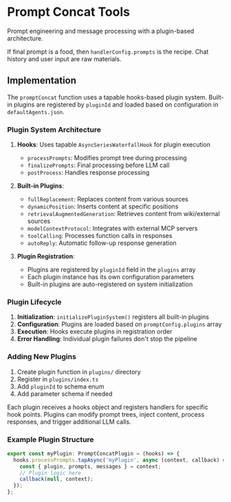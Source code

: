 # Prompt Concat Tools

Prompt engineering and message processing with a plugin-based architecture.

If final prompt is a food, then `handlerConfig.prompts` is the recipe. Chat history and user input are raw materials.

## Implementation

The `promptConcat` function uses a tapable hooks-based plugin system. Built-in plugins are registered by `pluginId` and loaded based on configuration in `defaultAgents.json`.

### Plugin System Architecture

1. **Hooks**: Uses tapable `AsyncSeriesWaterfallHook` for plugin execution
   - `processPrompts`: Modifies prompt tree during processing
   - `finalizePrompts`: Final processing before LLM call
   - `postProcess`: Handles response processing

2. **Built-in Plugins**:
   - `fullReplacement`: Replaces content from various sources
   - `dynamicPosition`: Inserts content at specific positions
   - `retrievalAugmentedGeneration`: Retrieves content from wiki/external sources
   - `modelContextProtocol`: Integrates with external MCP servers
   - `toolCalling`: Processes function calls in responses
   - `autoReply`: Automatic follow-up response generation

3. **Plugin Registration**:
   - Plugins are registered by `pluginId` field in the `plugins` array
   - Each plugin instance has its own configuration parameters
   - Built-in plugins are auto-registered on system initialization

### Plugin Lifecycle

1. **Initialization**: `initializePluginSystem()` registers all built-in plugins
2. **Configuration**: Plugins are loaded based on `promptConfig.plugins` array
3. **Execution**: Hooks execute plugins in registration order
4. **Error Handling**: Individual plugin failures don't stop the pipeline

### Adding New Plugins

1. Create plugin function in `plugins/` directory
2. Register in `plugins/index.ts`
3. Add `pluginId` to schema enum
4. Add parameter schema if needed

Each plugin receives a hooks object and registers handlers for specific hook points. Plugins can modify prompt trees, inject content, process responses, and trigger additional LLM calls.

### Example Plugin Structure

```typescript
export const myPlugin: PromptConcatPlugin = (hooks) => {
  hooks.processPrompts.tapAsync('myPlugin', async (context, callback) => {
    const { plugin, prompts, messages } = context;
    // Plugin logic here
    callback(null, context);
  });
};
```
